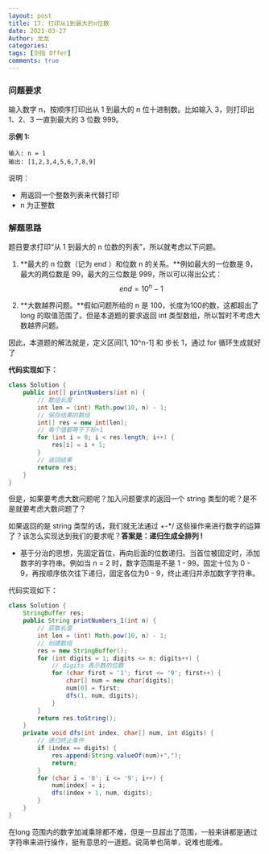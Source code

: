 ```yaml
---
layout: post
title: 17. 打印从1到最大的n位数
date: 2021-03-27
Author: 龙龙
categories: 
tags: [剑指 Offer]
comments: true
---
```




### 问题要求

输入数字 n，按顺序打印出从 1 到最大的 n 位十进制数。比如输入 3，则打印出 1、2、3 一直到最大的 3 位数 999。

**示例 1:**

```
输入: n = 1
输出: [1,2,3,4,5,6,7,8,9]
```

说明：

- 用返回一个整数列表来代替打印
- n 为正整数

### 解题思路

题目要求打印“从 1 到最大的 n 位数的列表”，所以就考虑以下问题。

1. **最大的 n 位数（记为 end ）和位数 n 的关系。**例如最大的一位数是 9，最大的两位数是 99，最大的三位数是 999，所以可以得出公式：
   $$
   end = 10 ^ n - 1
   $$
   

2. **大数越界问题。**假如问题所给的 n 是 100，长度为100的数，这都超出了 long 的取值范围了。但是本道题的要求返回 int 类型数组，所以暂时不考虑大数越界问题。

因此，本道题的解法就是，定义区间[1, 10^n-1] 和 步长 1，通过 for 循环生成就好了

**代码实现如下：**

```java
class Solution {
    public int[] printNumbers(int n) {
        // 数组长度
        int len = (int) Math.pow(10, n) - 1;
        // 保存结果的数组
        int[] res = new int[len];
        // 每个值都等于下标+1
        for (int i = 0; i < res.length; i++) {
            res[i] = i + 1;
        }
        // 返回结果
        return res;
    }
}
```

但是，如果要考虑大数问题呢？加入问题要求的返回一个 string 类型的呢？是不是就要考虑大数问题了？

如果返回的是 string 类型的话，我们就无法通过 +-*/ 这些操作来进行数字的运算了？该怎么实现达到我们的要求呢？**答案是：递归生成全排列 !**

* 基于分治的思想，先固定首位，再向后面的位数递归。当首位被固定时，添加数字的字符串。例如当 n = 2 时，数字范围是不是 1 - 99。固定十位为 0 - 9，再按顺序依次往下递归，固定各位为0 - 9，终止递归并添加数字字符串。

代码实现如下：

```java
class Solution {
    StringBuffer res;
    public String printNumbers_1(int n) {
        // 获取长度
        int len = (int) Math.pow(10, n) - 1;
        // 创建数组
        res = new StringBuffer();
        for (int digits = 1; digits <= n; digits++) {
            // digits 表示数的位数
            for (char first = '1'; first <= '9'; first++) {
                char[] num = new char[digits];
                num[0] = first;
                dfs(1, num, digits);
            }
        }
        return res.toString();
    }
    private void dfs(int index, char[] num, int digits) {
        // 递归终止条件
        if (index == digits) {
            res.append(String.valueOf(num)+",");
            return;
        }
        for (char i = '0'; i <= '9'; i++) {
            num[index] = i;
            dfs(index + 1, num, digits);
        }
    }
}
```

在long 范围内的数字加减乘除都不难，但是一旦超出了范围，一般来讲都是通过字符串来进行操作，挺有意思的一道题。说简单也简单，说难也能难。